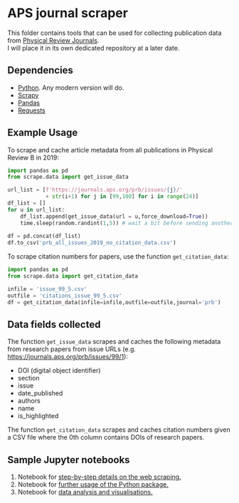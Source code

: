 # APS journal scraper

This folder contains tools that can be used for collecting publication data from [Physical Review Journals](https://journals.aps.org/).  
I will place it in its own dedicated repository at a later date.


## Dependencies

* [Python](https://www.python.org/). Any modern version will do.
* [Scrapy](https://scrapy.org/)
* [Pandas](https://pandas.pydata.org/)
* [Requests](https://docs.python-requests.org/en/latest/index.html)


## Example Usage

To scrape and cache article metadata from all publications in Physical Review B in 2019:

```python
import pandas as pd
from scrape.data import get_issue_data

url_list = [f'https://journals.aps.org/prb/issues/{j}/' 
            + str(i+1) for j in [99,100] for i in range(24)]
df_list = []
for u in url_list:
    df_list.append(get_issue_data(url = u,force_download=True))
    time.sleep(random.randint(1,5)) # wait a bit before sending another request
    
df = pd.concat(df_list)
df.to_csv('prb_all_issues_2019_no_citation_data.csv')
```

To scrape citation numbers for papers, use the function `get_citation_data`:

```python 
import pandas as pd
from scrape.data import get_citation_data

infile = 'issue_99_5.csv'
outfile = 'citations_issue_99_5.csv'
df = get_citation_data(infile=infile,outfile=outfile,journal='prb')
```

## Data fields collected

The function `get_issue_data` scrapes and caches the following metadata from research papers from issue URLs (e.g. <https://journals.aps.org/prb/issues/99/1>):

* DOI (digital object identifier)
* section
* issue
* date_published
* authors
* name
* is_highlighted

The function `get_citation_data` scrapes and caches citation numbers given a CSV file where the 0th column contains DOIs of research papers.


## Sample Jupyter notebooks

1. Notebook for [step-by-step details on the web scraping.](https://github.com/bfmkr/portfolio/blob/main/assets/notebooks/Web-scraping-Physical-Review-B-workbook.ipynb)
2. Notebook for [further usage of the Python package.](https://github.com/bfmkr/portfolio/blob/main/assets/notebooks/Sample-notebook-for-scraping-publication-data-from-PRB-in-2019.ipynb)
3. Notebook for [data analysis and visualisations.](https://nbviewer.org/github/bfmkr/portfolio/blob/main/assets/notebooks/Data-Analysis-and-Visualisations-PRB-dataset.ipynb)

